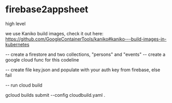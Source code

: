 # firebase2appsheet




high level

we use Kaniko build images, check it out here:
https://github.com/GoogleContainerTools/kaniko#kaniko---build-images-in-kubernetes



-- create a firestore and two collections, "persons" and "events"
-- create a google cloud func for this codeline


-- create file key.json and populate with your auth key from firebase, else fail

-- run cloud build

gcloud builds submit --config cloudbuild.yaml .


